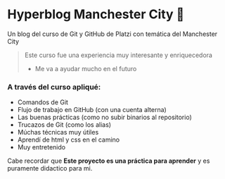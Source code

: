 # Hyperblog Manchester City 💙
Un blog del curso de Git y GitHub de Platzi con temática del Manchester City
> Este curso fue una experiencia muy interesante y enriquecedora
> - Me va a ayudar mucho en el futuro

### A través del curso apliqué:
* Comandos de Git
* Flujo de trabajo en GitHub (con una cuenta alterna)
* Las buenas prácticas (como no subir binarios al repositorio)
* Trucazos de Git (como los alias)
* M&uacute;chas t&eacute;cnicas muy &uacute;tiles
* Aprend&iacute; de html y css en el camino
* Muy entretenido

Cabe recordar que **Este proyecto es una práctica para aprender** y es puramente didactico para mi.
